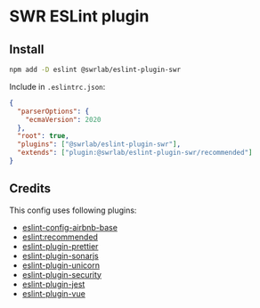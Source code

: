 # SWR ESLint plugin

## Install

```sh
npm add -D eslint @swrlab/eslint-plugin-swr
```

Include in `.eslintrc.json`:

```json
{
  "parserOptions": {
    "ecmaVersion": 2020
  },
  "root": true,
  "plugins": ["@swrlab/eslint-plugin-swr"],
  "extends": ["plugin:@swrlab/eslint-plugin-swr/recommended"]
}
```

## Credits

This config uses following plugins:

- [eslint-config-airbnb-base](https://github.com/airbnb/javascript/blob/master/packages/eslint-config-airbnb-base/README.md)
- [eslint:recommended](https://eslint.org/docs/rules/)
- [eslint-plugin-prettier](https://github.com/prettier/eslint-plugin-prettier)
- [eslint-plugin-sonarjs](https://github.com/SonarSource/eslint-plugin-sonarjs)
- [eslint-plugin-unicorn](https://github.com/sindresorhus/eslint-plugin-unicorn)
- [eslint-plugin-security](https://github.com/nodesecurity/eslint-plugin-security)
- [eslint-plugin-jest](https://github.com/jest-community/eslint-plugin-jest)
- [eslint-plugin-vue](https://github.com/vuejs/eslint-plugin-vue)
